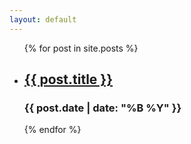 ```yaml
---
layout: default
---
```


<section class="list">
<ul>
{% for post in site.posts %}
<li>
<h2><a href="{{ post.url }}">{{ post.title }}</a></h2>
<h3 class="article-date">{{ post.date | date: "%B %Y" }}</h3>
</li>{% endfor %} 
</ul>
</section>

